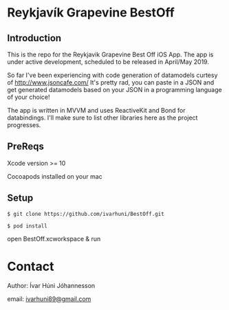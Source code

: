 # Reykjavík Grapevine BestOff
## Introduction

This is the repo for the Reykjavik Grapevine Best Off iOS App.
The app is under active development, scheduled to be released in April/May 2019.

So far I've been experiencing with code generation of datamodels curtesy of http://www.jsoncafe.com/
It's pretty rad, you can paste in a JSON and get generated datamodels based on your JSON in a programming language of your choice!

The app is written in MVVM and uses ReactiveKit and Bond for databindings. 
I'll make sure to list other libraries here as the project progresses.

## PreReqs
Xcode version >= 10


  Cocoapods installed on your mac

 ## Setup
`$ git clone https://github.com/ivarhuni/BestOff.git`


  `$ pod install`


 open BestOff.xcworkspace & run 

# Contact
   
   Author: Ívar Húni Jóhannesson


   email: ivarhuni89@gmail.com
